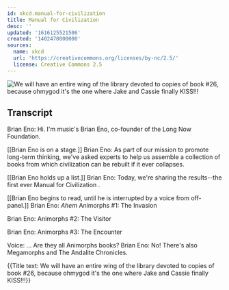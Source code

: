 ```yaml
---
id: xkcd.manual-for-civilization
title: Manual for Civilization
desc: ''
updated: '1616125521506'
created: '1402470000000'
sources:
  name: xkcd
  url: 'https://creativecommons.org/licenses/by-nc/2.5/'
  license: Creative Commons 2.5
---
```

![We will have an entire wing of the library devoted to copies of book #26, because ohmygod it's the one where Jake and Cassie finally KISS!!!](https://imgs.xkcd.com/comics/manual_for_civilization.png)

## Transcript
Brian Eno: Hi. I'm music's Brian Eno, co-founder of the Long Now Foundation.

[[Brian Eno is on a stage.]]
Brian Eno: As part of our mission to promote long-term thinking, we've asked experts to help us assemble a collection of books from which civilization can be rebuilt if it ever collapses.

[[Brian Eno holds up a list.]]
Brian Eno: Today, we're sharing the results--the first ever 
Manual for Civilization
.

[[Brian Eno begins to read, until he is interrupted by a voice from off-panel.]]
Brian Eno: *Ahem* 
Animorphs #1: The Invasion

Brian Eno: 
Animorphs #2: The Visitor

Brian Eno: 
Animorphs #3: The Encounter

Voice: ... Are they 
all
 Animorphs books?
Brian Eno: No! There's also 
Megamorphs
 and 
The Andalite Chronicles.


{{Title text: We will have an entire wing of the library devoted to copies of book #26, because ohmygod it's the one where Jake and Cassie finally KISS!!!}}
